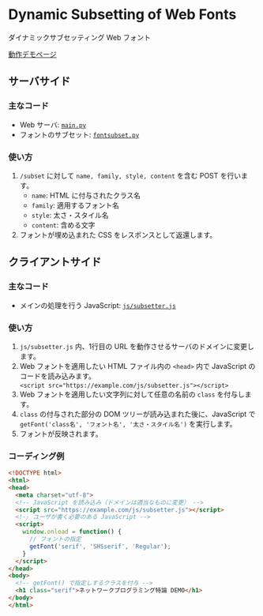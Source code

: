 # Dynamic Subsetting of Web Fonts

ダイナミックサブセッティング Web フォント

[動作デモページ](https://dswf.hgrs.me)

## サーバサイド
### 主なコード
- Web サーバ: [`main.py`](main.py)
- フォントのサブセット: [`fontsubset.py`](fontsubset.py)

### 使い方
1. `/subset` に対して `name, family, style, content` を含む POST を行います。
    - `name`: HTML に付与されたクラス名
    - `family`: 適用するフォント名
    - `style`: 太さ・スタイル名
    - `content`: 含める文字
2. フォントが埋め込まれた CSS をレスポンスとして返還します。

## クライアントサイド
### 主なコード
- メインの処理を行う JavaScript: [`js/subsetter.js`](js/subsetter.js)

### 使い方
1. `js/subsetter.js` 内、1行目の URL を動作させるサーバのドメインに変更します。
1. Web フォントを適用したい HTML ファイル内の `<head>` 内で JavaScript のコードを読み込みます。<br>`<script src="https://example.com/js/subsetter.js"></script>`
1. Web フォントを適用したい文字列に対して任意の名前の `class` を付与します。
1. `class` の付与された部分の DOM ツリーが読み込まれた後に、JavaScript で `getFont('class名', 'フォント名', '太さ・スタイル名')` を実行します。
1. フォントが反映されます。

### コーディング例
```html
<!DOCTYPE html>
<html>
<head>
  <meta charset="utf-8">
  <!-- JavaScript を読み込み（ドメインは適当なものに変更） -->
  <script src="https://example.com/js/subsetter.js"></script>
  <!-- ユーザが書く必要のある JavaScript -->
  <script>
    window.onload = function() {
      // フォントの指定
      getFont('serif', 'SHSserif', 'Regular');
    }
  </script>
</head>
<body>
  <!-- getFont() で指定しするクラスを付与 -->
  <h1 class="serif">ネットワークプログラミング特論 DEMO</h1>
</body>
</html>
```

